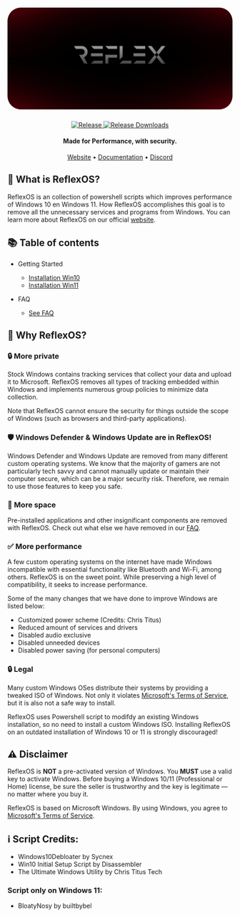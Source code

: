 <h1 align="center">
  <a href="https://reflexos.heo-systems.net"><img src="https://github.com/Hamziee/ReflexOS/blob/main/ReflexOS%20Github%20Banner.png?raw=true" alt="ReflexOS" width="900" style="border-radius: 30px"></a>
</h1>
  <p align="center">
    <a href="https://github.com/Hamziee/ReflexOS/releases/latest">
      <img alt="Release" src="https://img.shields.io/github/release/Hamziee/ReflexOS?style=for-the-badge&color=1A91FF" />
    </a>
    <a href="https://github.com/Hamziee/ReflexOS/releases">
      <img alt="Release Downloads" src="https://img.shields.io/github/downloads/Hamziee/ReflexOS/total?style=for-the-badge&logo=github&color=1A91FF" />
    </a>
  </p>
<h4 align="center">Made for Performance, with security.</h4>

<p align="center">
  <a href="https://reflexos.heo-systems.net/">Website</a>
  •
  <a href="https://reflexos.heo-systems.net/docs">Documentation</a>
  •
  <a href="https://discord.gg/mdx2tKxSeV" target="_blank">Discord</a>
</p>

## 🤔 **What is ReflexOS?**

ReflexOS is an collection of powershell scripts which improves performance of Windows 10 en Windows 11. How ReflexOS accomplishes this goal is to remove all the unnecessary services and programs from Windows.
You can learn more about ReflexOS on our official [website](https://reflexos.heo-systems.net).

## 📚 **Table of contents**

- Getting Started
  - [Installation Win10](https://reflexos.heo-systems.net/docs/ReflexOS%2010/Installation%20Guide)
  - [Installation Win11](https://reflexos.heo-systems.net/docs/ReflexOS%2011/Installation%20Guide)

- FAQ
  - [See FAQ](https://reflexos.heo-systems.net/docs/faq)

## 👀 **Why ReflexOS?**

### 🔒 More private
Stock Windows contains tracking services that collect your data and upload it to Microsoft.
ReflexOS removes all types of tracking embedded within Windows and implements numerous group policies to minimize data collection. 

Note that ReflexOS cannot ensure the security for things outside the scope of Windows (such as browsers and third-party applications).

### 🛡️ Windows Defender & Windows Update are in ReflexOS!
Windows Defender and Windows Update are removed from many different custom operating systems. We know that the majority of gamers are not particularly tech savvy and cannot manually update or maintain their computer secure, which can be a major security risk. Therefore, we remain to use those features to keep you safe.

### 🚀 More space
Pre-installed applications and other insignificant components are removed with ReflexOS.
Check out what else we have removed in our [FAQ](https://reflexos.heo-systems.net/docs/faq).

### ✅ More performance
A few custom operating systems on the internet have made Windows incompatible with essential functionality like Bluetooth and Wi-Fi, among others.
ReflexOS is on the sweet point. While preserving a high level of compatibility, it seeks to increase performance.

Some of the many changes that we have done to improve Windows are listed below:
- Customized power scheme (Credits: Chris Titus)
- Reduced amount of services and drivers
- Disabled audio exclusive
- Disabled unneeded devices
- Disabled power saving (for personal computers)

### 🔒 Legal
Many custom Windows OSes distribute their systems by providing a tweaked ISO of Windows. Not only it violates [Microsoft's Terms of Service](https://www.microsoft.com/en-us/Useterms/Retail/Windows/10/UseTerms_Retail_Windows_10_English.htm), but it is also not a safe way to install.

ReflexOS uses Powershell script to modifdy an existing Windows installation, so no need to install a custom Windows ISO. Installing ReflexOS on an outdated installation of Windows 10 or 11 is strongly discouraged!

## ⚠️ Disclaimer
ReflexOS is **NOT** a pre-activated version of Windows. You **MUST** use a valid key to activate Windows. Before buying a Windows 10/11 (Professional or Home) license, be sure the seller is trustworthy and the key is legitimate — no matter where you buy it.

ReflexOS is based on Microsoft Windows. By using Windows, you agree to [Microsoft's Terms of Service](https://www.microsoft.com/en-us/Useterms/Retail/Windows/10/UseTerms_Retail_Windows_10_English.htm).

## ℹ Script Credits:
  - Windows10Debloater by Sycnex
  - Win10 Initial Setup Script by Disassembler
  - The Ultimate Windows Utility by Chris Titus Tech

### Script only on Windows 11:
  - BloatyNosy by builtbybel


